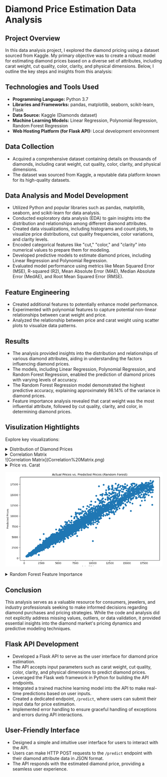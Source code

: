 # Diamond Price Estimation Data Analysis

## Project Overview

In this data analysis project, I explored the diamond pricing using a dataset sourced from Kaggle. My primary objective was to create a robust model for estimating diamond prices based on a diverse set of attributes, including carat weight, cut quality, color, clarity, and physical dimensions. Below, I outline the key steps and insights from this analysis:

## Technologies and Tools Used

- **Programming Language:** Python 3.7
- **Libraries and Frameworks:** pandas, matplotlib, seaborn, scikit-learn, Flask
- **Data Source:** Kaggle (Diamonds dataset)
- **Machine Learning Models:** Linear Regression, Polynomial Regression, Random Forest Regression
- **Web Hosting Platform (for Flask API):** Local development environment

## Data Collection

- Acquired a comprehensive dataset containing details on thousands of diamonds, including carat weight, cut quality, color, clarity, and physical dimensions.
- The dataset was sourced from Kaggle, a reputable data platform known for its high-quality datasets.

## Data Analysis and Model Development

- Utilized Python and popular libraries such as pandas, matplotlib, seaborn, and scikit-learn for data analysis.
- Conducted exploratory data analysis (EDA) to gain insights into the distribution and relationships among different diamond attributes.
- Created data visualizations, including histograms and count plots, to visualize price distributions, cut quality frequencies, color variations, and clarity levels.
- Encoded categorical features like "cut," "color," and "clarity" into numerical values to prepare them for modeling.
- Developed predictive models to estimate diamond prices, including Linear Regression and Polynomial Regression.
- Evaluated model performance using metrics like Mean Squared Error (MSE), R-squared (R2), Mean Absolute Error (MAE), Median Absolute Error (MedAE), and Root Mean Squared Error (RMSE).

## Feature Engineering

- Created additional features to potentially enhance model performance.
- Experimented with polynomial features to capture potential non-linear relationships between carat weight and price.
- Analyzed the relationship between price and carat weight using scatter plots to visualize data patterns.

## Results

- The analysis provided insights into the distribution and relationships of various diamond attributes, aiding in understanding the factors influencing diamond prices.
- The models, including Linear Regression, Polynomial Regression, and Random Forest Regression, enabled the prediction of diamond prices with varying levels of accuracy.
- The Random Forest Regression model demonstrated the highest predictive accuracy, explaining approximately 98.14% of the variance in diamond prices.
- Feature importance analysis revealed that carat weight was the most influential attribute, followed by cut quality, clarity, and color, in determining diamond prices.

## Visulization Hightlights

Explore key visualizations:

<details>
<summary>Distribution of Diamond Prices</summary>
  
![Distribution of Diamond Prices](Distribution%20of%20Diamond%20Prices.png)

</details>

<details>
<summary>Correlation Matrix</summary>
</details>
![Correlation Matrix](Correlation%20Matrix.png)


<details>
<summary>Price vs. Carat</summary>

![Price vs. Carat](Price%20vs.%20Carat.png)

</details>

![Actual Prices vs. Predicted Prices (Random Forest)](Actual%20Prices%20vs.%20Predicted%20Prices%20(Random%20Forest).png)

<details>
<summary>Random Forest Feature Importance</summary>

<details>
<summary>Actual Prices vs. Predicted Prices (Random Forest)</summary>
</details>
![Random Forest Feature Importance](Random%20Forest%20Feature%20Importance.png)

</details>

## Conclusion

This analysis serves as a valuable resource for consumers, jewelers, and industry professionals seeking to make informed decisions regarding diamond purchases and pricing strategies. While the code and analysis did not explicitly address missing values, outliers, or data validation, it provided essential insights into the diamond market's pricing dynamics and predictive modeling techniques.

## Flask API Development

- Developed a Flask API to serve as the user interface for diamond price estimation.
- The API accepts input parameters such as carat weight, cut quality, color, clarity, and physical dimensions to predict diamond prices.
- Leveraged the Flask web framework in Python for building the API endpoints.
- Integrated a trained machine learning model into the API to make real-time predictions based on user inputs.
- Created a dedicated endpoint, `/predict`, where users can submit their input data for price estimation.
- Implemented error handling to ensure graceful handling of exceptions and errors during API interactions.

## User-Friendly Interface

- Designed a simple and intuitive user interface for users to interact with the API.
- Users can make HTTP POST requests to the `/predict` endpoint with their diamond attribute data in JSON format.
- The API responds with the estimated diamond price, providing a seamless user experience.
